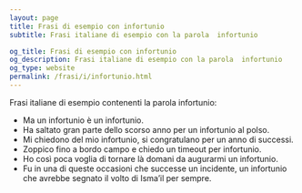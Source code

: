```yaml
---
layout: page
title: Frasi di esempio con infortunio 
subtitle: Frasi italiane di esempio con la parola  infortunio

og_title: Frasi di esempio con infortunio 
og_description: Frasi italiane di esempio con la parola  infortunio
og_type: website
permalink: /frasi/i/infortunio.html
---
```


Frasi italiane di esempio contenenti la parola infortunio:


- Ma un infortunio è un infortunio.
- Ha saltato gran parte dello scorso anno per un infortunio al polso.
- Mi chiedono del mio infortunio, si congratulano per un anno di successi.
- Zoppico fino a bordo campo e chiedo un timeout per infortunio.
- Ho così poca voglia di tornare là domani da augurarmi un infortunio.
- Fu in una di queste occasioni che successe un incidente, un infortunio che avrebbe segnato il volto di Isma’il per sempre.
